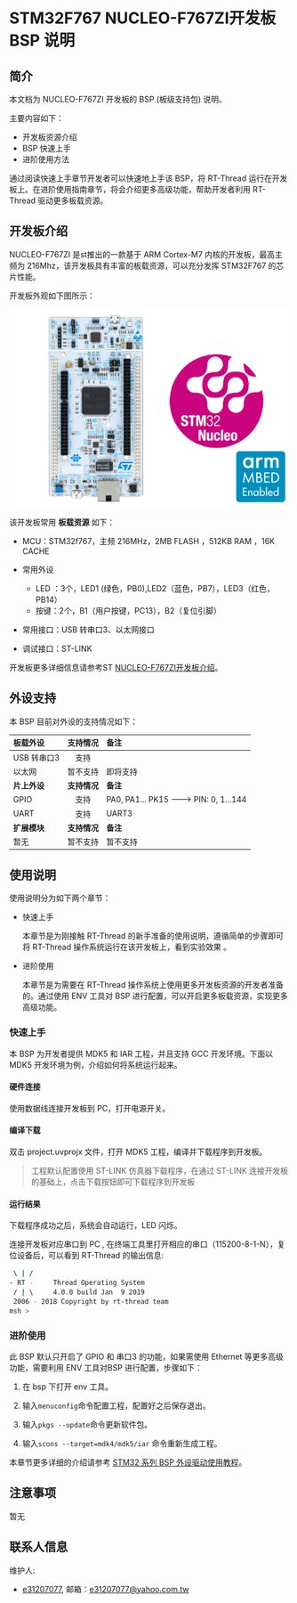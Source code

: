 # STM32F767 NUCLEO-F767ZI开发板 BSP 说明
## 简介

本文档为 NUCLEO-F767ZI 开发板的 BSP (板级支持包) 说明。

主要内容如下：

- 开发板资源介绍
- BSP 快速上手
- 进阶使用方法

通过阅读快速上手章节开发者可以快速地上手该 BSP，将 RT-Thread 运行在开发板上。在进阶使用指南章节，将会介绍更多高级功能，帮助开发者利用 RT-Thread 驱动更多板载资源。

## 开发板介绍

NUCLEO-F767ZI 是st推出的一款基于 ARM Cortex-M7 内核的开发板，最高主频为 216Mhz，该开发板具有丰富的板载资源，可以充分发挥 STM32F767 的芯片性能。

开发板外观如下图所示：

![board](figures/en.high-perf_nucleo-144_mbed.jpg)

该开发板常用 **板载资源** 如下：

- MCU：STM32f767，主频 216MHz，2MB FLASH ，512KB RAM ，16K CACHE

- 常用外设
  - LED ：3个，LED1 (绿色，PB0),LED2（蓝色，PB7），LED3（红色，PB14）
  - 按键：2个，B1（用户按键，PC13），B2（复位引脚）
- 常用接口：USB 转串口3、以太网接口
- 调试接口：ST-LINK

开发板更多详细信息请参考ST [NUCLEO-F767ZI开发板介绍](https://www.st.com/en/evaluation-tools/nucleo-f767zi.html)。

## 外设支持

本 BSP 目前对外设的支持情况如下：

| **板载外设**      | **支持情况** | **备注**                              |
| :-----------------| :----------: | :-------------------------------------|
| USB 转串口3        |     支持     |                                       |
| 以太网            |   暂不支持   | 即将支持                              |
| **片上外设**      | **支持情况** | **备注**                              |
| GPIO              |     支持     | PA0, PA1... PK15 ---> PIN: 0, 1...144 |
| UART              |     支持     | UART3                                 |
| **扩展模块**      | **支持情况** | **备注**                              |
| 暂无              |   暂不支持   | 暂不支持                              |

## 使用说明

使用说明分为如下两个章节：

- 快速上手

    本章节是为刚接触 RT-Thread 的新手准备的使用说明，遵循简单的步骤即可将 RT-Thread 操作系统运行在该开发板上，看到实验效果 。

- 进阶使用

    本章节是为需要在 RT-Thread 操作系统上使用更多开发板资源的开发者准备的。通过使用 ENV 工具对 BSP 进行配置，可以开启更多板载资源，实现更多高级功能。


### 快速上手

本 BSP 为开发者提供 MDK5 和 IAR 工程，并且支持 GCC 开发环境。下面以 MDK5 开发环境为例，介绍如何将系统运行起来。

#### 硬件连接

使用数据线连接开发板到 PC，打开电源开关。

#### 编译下载

双击 project.uvprojx 文件，打开 MDK5 工程，编译并下载程序到开发板。

> 工程默认配置使用 ST-LINK 仿真器下载程序，在通过 ST-LINK 连接开发板的基础上，点击下载按钮即可下载程序到开发板

#### 运行结果

下载程序成功之后，系统会自动运行，LED 闪烁。

连接开发板对应串口到 PC , 在终端工具里打开相应的串口（115200-8-1-N），复位设备后，可以看到 RT-Thread 的输出信息:

```bash
 \ | /
- RT -     Thread Operating System
 / | \     4.0.0 build Jan  9 2019
 2006 - 2018 Copyright by rt-thread team
msh >
```
### 进阶使用

此 BSP 默认只开启了 GPIO 和 串口3 的功能，如果需使用 Ethernet 等更多高级功能，需要利用 ENV 工具对BSP 进行配置，步骤如下：

1. 在 bsp 下打开 env 工具。

2. 输入`menuconfig`命令配置工程，配置好之后保存退出。

3. 输入`pkgs --update`命令更新软件包。

4. 输入`scons --target=mdk4/mdk5/iar` 命令重新生成工程。

本章节更多详细的介绍请参考 [STM32 系列 BSP 外设驱动使用教程](../docs/STM32系列BSP外设驱动使用教程.md)。

## 注意事项

暂无

## 联系人信息

维护人:

-  [e31207077](https://github.com/e31207077), 邮箱：<e31207077@yahoo.com.tw>